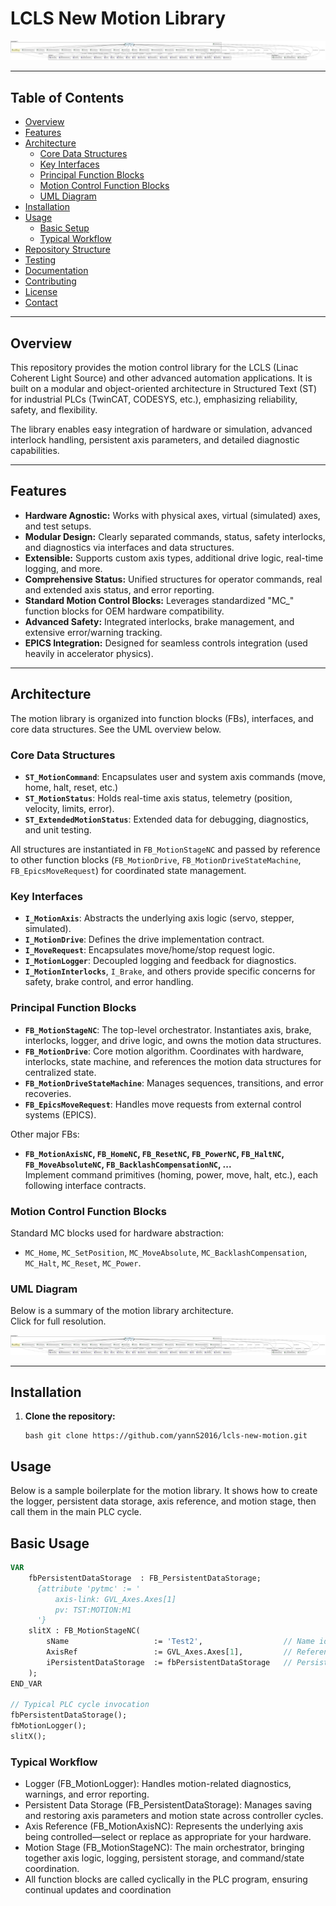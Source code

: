 # LCLS New Motion Library

[![UML Architecture](docs/motion_library_architecture.svg)](docs/motion_library_architecture.svg)

---

## Table of Contents

- [Overview](#overview)
- [Features](#features)
- [Architecture](#architecture)
  - [Core Data Structures](#core-data-structures)
  - [Key Interfaces](#key-interfaces)
  - [Principal Function Blocks](#principal-function-blocks)
  - [Motion Control Function Blocks](#motion-control-function-blocks)
  - [UML Diagram](#uml-diagram)
- [Installation](#installation)
- [Usage](#usage)
  - [Basic Setup](#basic-setup)
  - [Typical Workflow](#typical-workflow)
- [Repository Structure](#repository-structure)
- [Testing](#testing)
- [Documentation](#documentation)
- [Contributing](#contributing)
- [License](#license)
- [Contact](#contact)

---

## Overview

This repository provides the motion control library for the LCLS (Linac Coherent Light Source) and other advanced automation applications. It is built on a modular and object-oriented architecture in Structured Text (ST) for industrial PLCs (TwinCAT, CODESYS, etc.), emphasizing reliability, safety, and flexibility.

The library enables easy integration of hardware or simulation, advanced interlock handling, persistent axis parameters, and detailed diagnostic capabilities.

---

## Features

- **Hardware Agnostic:** Works with physical axes, virtual (simulated) axes, and test setups.
- **Modular Design:** Clearly separated commands, status, safety interlocks, and diagnostics via interfaces and data structures.
- **Extensible:** Supports custom axis types, additional drive logic, real-time logging, and more.
- **Comprehensive Status:** Unified structures for operator commands, real and extended axis status, and error reporting.
- **Standard Motion Control Blocks:** Leverages standardized "MC_" function blocks for OEM hardware compatibility.
- **Advanced Safety:** Integrated interlocks, brake management, and extensive error/warning tracking.
- **EPICS Integration:** Designed for seamless controls integration (used heavily in accelerator physics).

---

## Architecture

The motion library is organized into function blocks (FBs), interfaces, and core data structures. See the UML overview below.

### Core Data Structures

- **`ST_MotionCommand`**: Encapsulates user and system axis commands (move, home, halt, reset, etc.)
- **`ST_MotionStatus`**: Holds real-time axis status, telemetry (position, velocity, limits, error).
- **`ST_ExtendedMotionStatus`**: Extended data for debugging, diagnostics, and unit testing.

All structures are instantiated in `FB_MotionStageNC` and passed by reference to other function blocks (`FB_MotionDrive`, `FB_MotionDriveStateMachine`, `FB_EpicsMoveRequest`) for coordinated state management.

### Key Interfaces

- **`I_MotionAxis`**: Abstracts the underlying axis logic (servo, stepper, simulated).
- **`I_MotionDrive`**: Defines the drive implementation contract.
- **`I_MoveRequest`**: Encapsulates move/home/stop request logic.
- **`I_MotionLogger`**: Decoupled logging and feedback for diagnostics.
- **`I_MotionInterlocks`**, `I_Brake`, and others provide specific concerns for safety, brake control, and error handling.

### Principal Function Blocks

- **`FB_MotionStageNC`**: The top-level orchestrator. Instantiates axis, brake, interlocks, logger, and drive logic, and owns the motion data structures.
- **`FB_MotionDrive`**: Core motion algorithm. Coordinates with hardware, interlocks, state machine, and references the motion data structures for centralized state.
- **`FB_MotionDriveStateMachine`**: Manages sequences, transitions, and error recoveries.
- **`FB_EpicsMoveRequest`**: Handles move requests from external control systems (EPICS).

Other major FBs:
- **`FB_MotionAxisNC`, `FB_HomeNC`, `FB_ResetNC`, `FB_PowerNC`, `FB_HaltNC`, `FB_MoveAbsoluteNC`, `FB_BacklashCompensationNC`, ...**  
  Implement command primitives (homing, power, move, halt, etc.), each following interface contracts.

### Motion Control Function Blocks

Standard MC blocks used for hardware abstraction:
- `MC_Home`, `MC_SetPosition`, `MC_MoveAbsolute`, `MC_BacklashCompensation`, `MC_Halt`, `MC_Reset`, `MC_Power`.

### UML Diagram

Below is a summary of the motion library architecture.  
Click for full resolution.

[![Motion Library UML](docs/motion_library_architecture.svg)](docs/motion_library_architecture.svg)

---

## Installation

1. **Clone the repository:**
   ```
   bash git clone https://github.com/yannS2016/lcls-new-motion.git
   ```

## Usage
Below is a sample boilerplate for the motion library. It shows how to create the logger, persistent data storage, axis reference, and motion stage, then call them in the main PLC cycle.
## Basic Usage
```pascal
VAR
    fbPersistentDataStorage  : FB_PersistentDataStorage;
	  {attribute 'pytmc' := '
		  axis-link: GVL_Axes.Axes[1]
		  pv: TST:MOTION:M1
	  '}
    slitX : FB_MotionStageNC(
        sName                   := 'Test2',                  // Name identifier for the motion stage
        AxisRef                 := GVL_Axes.Axes[1],         // Reference to the axis function block
        iPersistentDataStorage  := fbPersistentDataStorage   // Persistent data storage interface
    );
END_VAR

// Typical PLC cycle invocation
fbPersistentDataStorage();
fbMotionLogger();
slitX();
```
### Typical Workflow

- Logger (FB_MotionLogger): Handles motion-related diagnostics, warnings, and error reporting.
- Persistent Data Storage (FB_PersistentDataStorage): Manages saving and restoring axis parameters and motion state across controller cycles.
- Axis Reference (FB_MotionAxisNC): Represents the underlying axis being controlled—select or replace as appropriate for your hardware.
- Motion Stage (FB_MotionStageNC): The main orchestrator, bringing together axis logic, logging, persistent storage, and command/state coordination.
- All function blocks are called cyclically in the PLC program, ensuring continual updates and coordination
